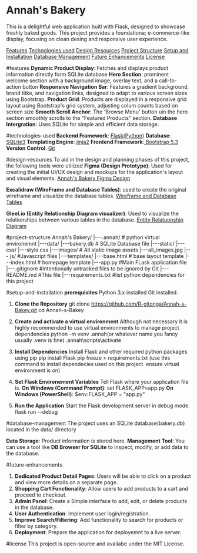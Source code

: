 # Annah's Bakery

This is a delightful web application buitl with Flask, designed to showcase freshly baked goods. This project provides a foundationa; e-commerce-like display, focusing on clean desing and responsive user experience.

[Features](#features)
[Technologies used](#technologies-used)
[Design Resources](#design-resources)
[Project Structure](#project-structure)
[Setup and Installation](#setup-and-installation)
[Database Management](#database-management)
[Future Enhancements](#future-enhancements)
[License](#license)

#features
**Dynamic Product Display**: Fetches and displays product information directly form SQLite database
**Hero Section**: prominent welcome section with a background image, overlay text, and a call-to-action button
**Responsive Navigation Bar**: Features a gradient background, brand titke, and navigation links, designed to adapt to various screen sizes using Bootstrap.
**Product Grid**: Products are displayed in a responsive grid layout using Bootstrap's grid system, adjusting colum counts based on screen size
**Smooth Scroll Anchor**: The 'Browse Menu' button uin the hero section smoothly scrolls to the "Featured Products" section.
**Database Intergration**: Uses SQLite for simple and efficient data storage.

#technologies-used
**Backend Framework**: [Flask(Python)](https://flask.palletsprojects.com/en/stable/)
**Database**: [SQLite3](https://sqlite.org/index.html)
**Templating Engine**: [jinja2](https://jinja.palletsprojects.com/en/stable/)
**Frontend Framework**:[ Bootstrap 5.3](https://getbootstrap.com/)
**Version Control**: [Git](https://git-scm.com/downloads)

#design-resources
To aid in the design and planning phases of this project, the following tools were utilized
**Figma (Design Prototype)**: Used for creating the initial UI/UX design and mockups for the application's layout and visual elements.
    [Annah's Bakery Figma Design](https://www.figma.com/design/GLuq36nJJyR3JjDxGlYlxk/Annah-s-Bakery?node-id=16-153&m=dev&t=SamXmvDEVVWDFdMm-1)

**Excalidraw (WireFrame and Database Tables)**: used to create the original wireframe and visualize the database tables.
    [Wireframe and Database Tables](https://excalidraw.com/#json=iX84712tmU8o82IcS4Gty,Hq0oUYtNSmy5L_NdZWXIPA)

**Gleel.io (Entity Relationship Diagram visualizer)**: Used to visualize the relationships between various tables in the database.
    [Entity Relatuonship Diagram](https://app.gleek.io/diagrams/-2Xn1HDkrv6RUOMJ1Idbqw)

#project-structure
Annah's Bakery/
|---.annah/     # python virtual environemnt
|---data/
    |---bakery.db       # SQLite Database file
|---static/
    |---css/
        |---style.css
    |---images/     # All static image assets
        |---all_images.jpg
    |--- js/        #Javascript files
|---templates/
    |---base.html       # base layout template 
    |---index.html      # homepage template
|---app.py      #Main FLask application file
|---.gitignore  #intentionally untracked files to be ignored by Git
|---README.md   #This file
|---requirements.txt #list python dependencies for this project

#setup-and-installation
**prerequisites**
Python 3.x installed
Git installed.

1. **Clone the Repository**
    git clone https://github.com/R-gitonga/Annah-s-Bakey.git
    cd Annah-s-Bakey

2. **Create and activate a virtual environment**
Although not necessary it is highly recommended to use virtual environments to manage project dependencies
        python -m venv .annah(or whatever name you fancy usually .venv is fine)
        .annah\scripts\activate

3. **Install Dependencies**
Install Flask and other required python packages using pip
    pip install Flask
    pip freeze > requirements.txt (use this command to install dependecies used on this project. ensure virtual environment is on)

4. **Set Flask Environement Variables**
Tell Flask where your application file is.
    **On Windows (Command Prompt)**:
        set FLASK_APP=app.py
    **On Windows (PowerShell)**:
        $env:FLASK_APP = "app.py"

5. **Run the Application**
Start the Flask development server in debug mode.
    flask run --debug

#database-management
The project uses an SQLite database(bakery.db) located in the data/ directory

**Data Storage**: Product information is stored here.
**Management Tool**: You can use a tool like **DB Browser for SQLite** to inspect, modify, or add data to the database.

#future-enhancements
1. **Dedicated Product Detail Pages**: Users will be able to click on a product and view more details on a separate page.
2. **Shopping Cart Functionality**: Allow users to add products to a cart and proceed to checkout.
3. **Admin Panel**: Create a Simple interface to add, edit, or delete products in the database.
4. **User Authentication**: Implement user login/registration.
5. **Improve Search/Filtering**: Add functionality to search for products or filter by category.
6. **Deployment**: Prepare the application for deployemnt to a live server.

#license
This project is open-source and availabe under the MIT License.




